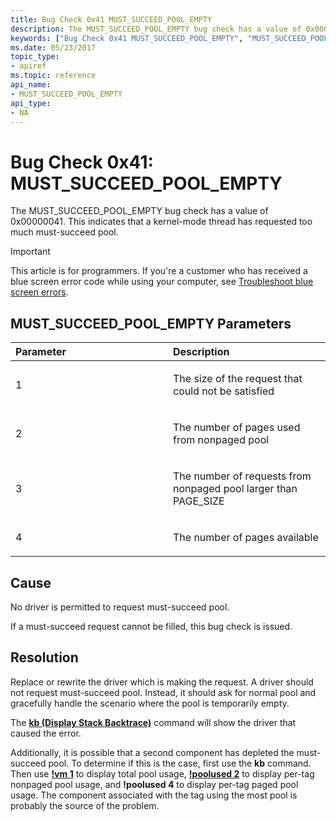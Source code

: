 ```yaml
---
title: Bug Check 0x41 MUST_SUCCEED_POOL_EMPTY
description: The MUST_SUCCEED_POOL_EMPTY bug check has a value of 0x00000041. This indicates that a kernel-mode thread has requested too much must-succeed pool.
keywords: ["Bug Check 0x41 MUST_SUCCEED_POOL_EMPTY", "MUST_SUCCEED_POOL_EMPTY"]
ms.date: 05/23/2017
topic_type:
- apiref
ms.topic: reference
api_name:
- MUST_SUCCEED_POOL_EMPTY
api_type:
- NA
---
```


# Bug Check 0x41: MUST\_SUCCEED\_POOL\_EMPTY


The MUST\_SUCCEED\_POOL\_EMPTY bug check has a value of 0x00000041. This indicates that a kernel-mode thread has requested too much must-succeed pool.

> [!IMPORTANT]
> This article is for programmers. If you're a customer who has received a blue screen error code while using your computer, see [Troubleshoot blue screen errors](https://www.windows.com/stopcode).


## MUST\_SUCCEED\_POOL\_EMPTY Parameters


<table>
<colgroup>
<col width="50%" />
<col width="50%" />
</colgroup>
<thead>
<tr class="header">
<th align="left">Parameter</th>
<th align="left">Description</th>
</tr>
</thead>
<tbody>
<tr class="odd">
<td align="left"><p>1</p></td>
<td align="left"><p>The size of the request that could not be satisfied</p></td>
</tr>
<tr class="even">
<td align="left"><p>2</p></td>
<td align="left"><p>The number of pages used from nonpaged pool</p></td>
</tr>
<tr class="odd">
<td align="left"><p>3</p></td>
<td align="left"><p>The number of requests from nonpaged pool larger than PAGE_SIZE</p></td>
</tr>
<tr class="even">
<td align="left"><p>4</p></td>
<td align="left"><p>The number of pages available</p></td>
</tr>
</tbody>
</table>

 

## Cause

No driver is permitted to request must-succeed pool.

If a must-succeed request cannot be filled, this bug check is issued.

## Resolution

Replace or rewrite the driver which is making the request. A driver should not request must-succeed pool. Instead, it should ask for normal pool and gracefully handle the scenario where the pool is temporarily empty.

The [**kb (Display Stack Backtrace)**](k--kb--kc--kd--kp--kp--kv--display-stack-backtrace-.md) command will show the driver that caused the error.

Additionally, it is possible that a second component has depleted the must-succeed pool. To determine if this is the case, first use the **kb** command. Then use [**!vm 1**](-vm.md) to display total pool usage, [**!poolused 2**](-poolused.md) to display per-tag nonpaged pool usage, and **!poolused 4** to display per-tag paged pool usage. The component associated with the tag using the most pool is probably the source of the problem.

 

 




